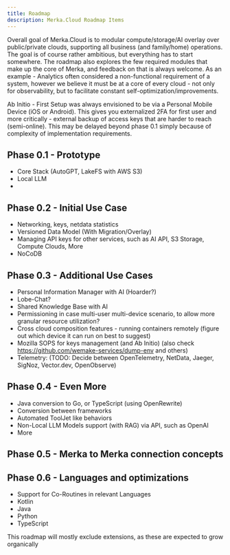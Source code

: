 ```yaml
---
title: Roadmap
description: Merka.Cloud Roadmap Items
---
```


Overall goal of Merka.Cloud is to modular compute/storage/AI overlay over public/private clouds, supporting all business (and family/home) operations.
The goal is of course rather ambitious, but everything has to start somewhere. The roadmap also explores the few required modules that make up the core of Merka, and feedback on that is always welcome. As an example - Analytics often considered a non-functional requirement of a system, however we believe it must be at a core of every cloud - not only for observability, but to facilitate constant self-optimization/improvements.

Ab Initio - First Setup was always envisioned to be via a Personal Mobile Device (iOS or Android). This gives you externalized 2FA for first user and more critically - external backup of access keys that are harder to reach (semi-online). This may be delayed beyond phase 0.1 simply because of complexity of implementation requirements.

## Phase 0.1 - Prototype

- Core Stack (AutoGPT, LakeFS with AWS S3)
- Local LLM
- 

## Phase 0.2 - Initial Use Case

- Networking, keys, netdata statistics
- Versioned Data Model (With Migration/Overlay)
- Managing API keys for other services, such as AI API, S3 Storage, Compute Clouds, More
- NoCoDB

## Phase 0.3 - Additional Use Cases

- Personal Information Manager with AI (Hoarder?)
- Lobe-Chat?
- Shared Knowledge Base with AI
- Permissioning in case multi-user multi-device scenario, to allow more granular resource utilization?
- Cross cloud composition features - running containers remotely (figure out which device it can run on best to suggest)
- Mozilla SOPS for keys management (and Ab Initio) (also check https://github.com/wemake-services/dump-env and others)
- Telemetry: (TODO: Decide between OpenTelemetry, NetData, Jaeger, SigNoz, Vector.dev, OpenObserve)

## Phase 0.4 - Even More

- Java conversion to Go, or TypeScript (using OpenRewrite)
- Conversion between frameworks
- Automated ToolJet like behaviors
- Non-Local LLM Models support (with RAG) via API, such as OpenAI
- More


## Phase 0.5 - Merka to Merka connection concepts


## Phase 0.6 - Languages and optimizations

- Support for Co-Routines in relevant Languages
- Kotlin
- Java
- Python
- TypeScript


This roadmap will mostly exclude extensions, as these are expected to grow organically